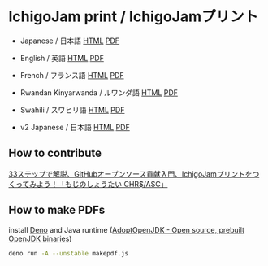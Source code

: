 # IchigoJam print / IchigoJamプリント

- Japanese / 日本語 [HTML](https://ichigojam.github.io/print/ja/) [PDF](https://ichigojam.github.io/print/ichigojam_print_ja.pdf)
- English / 英語 [HTML](https://ichigojam.github.io/print/en/) [PDF](https://ichigojam.github.io/print/ichigojam_print_en.pdf)
- French / フランス語 [HTML](https://ichigojam.github.io/print/fr/) [PDF](https://ichigojam.github.io/print/ichigojam_print_fr.pdf)
- Rwandan Kinyarwanda / ルワンダ語 [HTML](https://ichigojam.github.io/print/rw/) [PDF](https://ichigojam.github.io/print/ichigojam_print_rw.pdf)
- Swahili / スワヒリ語 [HTML](https://ichigojam.github.io/print/sw/) [PDF](https://ichigojam.github.io/print/ichigojam_print_sw.pdf)

- v2 Japanese / 日本語 [HTML](https://ichigojam.github.io/print/v2/) [PDF](https://ichigojam.github.io/print/ichigojam_print_v2.pdf)

## How to contribute

[33ステップで解説、GitHubオープンソース貢献入門、IchigoJamプリントをつくってみよう！「もじのしょうたい CHR$/ASC」](https://fukuno.jig.jp/2929)

## How to make PDFs

install [Deno](https://deno.land/) and Java runtime ([AdoptOpenJDK - Open source, prebuilt OpenJDK binaries](https://adoptopenjdk.net/))
```bash
deno run -A --unstable makepdf.js
```

